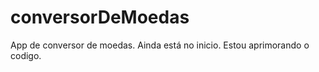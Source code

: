 # conversorDeMoedas
 App de conversor de moedas. Ainda está no inicio.
 Estou aprimorando o codigo.
